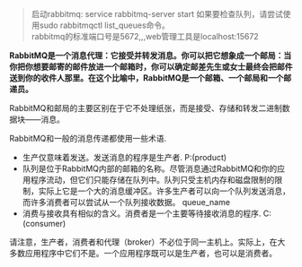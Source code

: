 > 启动rabbitmq: service rabbitmq-server start
> 如果要检查队列，请尝试使用sudo rabbitmqctl list_queues命令。  
> rabbitmq的标准端口号是5672,,,web管理工具是localhost:15672



**RabbitMQ是一个消息代理：它接受并转发消息。你可以把它想象成一个邮局：当你把你想要邮寄的邮件放进一个邮箱时，你可以确定邮差先生或女士最终会把邮件送到你的收件人那里。在这个比喻中，RabbitMQ是一个邮箱、一个邮局和一个邮递员。**

RabbitMQ和邮局的主要区别在于它不处理纸张，而是接受、存储和转发二进制数据块——消息。  

RabbitMQ和一般的消息传递都使用一些术语.   
  
- 生产仅意味着发送。发送消息的程序是生产者. P:(product)
- 队列是位于RabbitMQ内部的邮箱的名称。尽管消息通过RabbitMQ和你的应用程序流动，但它们只能存储在队列中。队列只受主机内存和磁盘限制的限制，实际上它是一个大的消息缓冲区。许多生产者可以向一个队列发送消息，而许多消费者可以尝试从一个队列接收数据。 queue_name   
- 消费与接收具有相似的含义。消费者是一个主要等待接收消息的程序. C:(consumer)

请注意，生产者，消费者和代理（broker）不必位于同一主机上。实际上，在大多数应用程序中它们不是。一个应用程序既可以是生产者，也可以是消费者。








